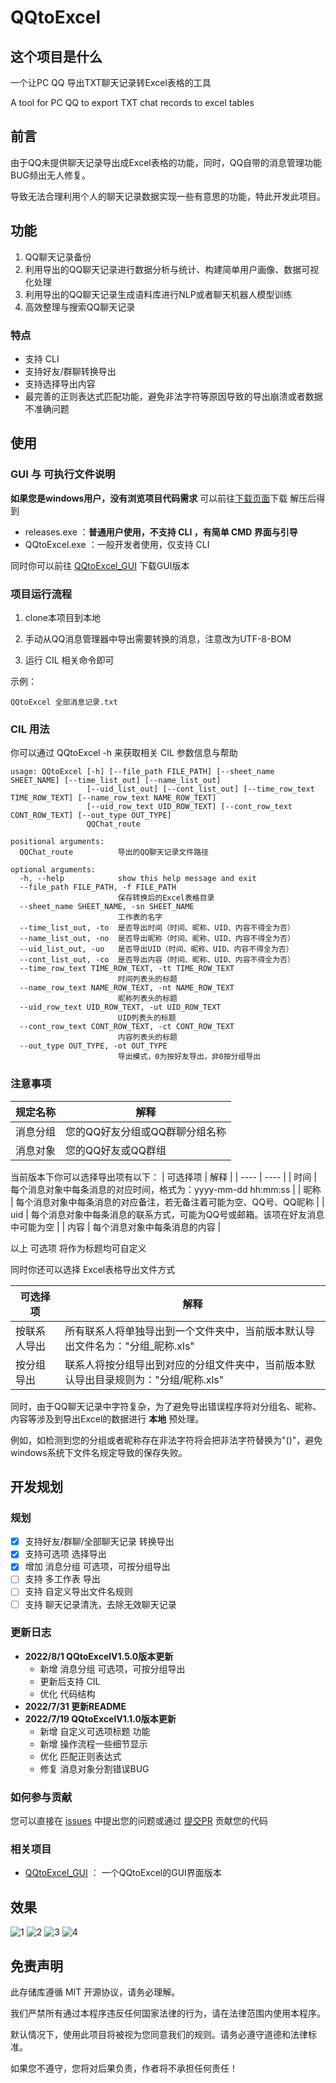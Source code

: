 # QQtoExcel

##  这个项目是什么
一个让PC QQ 导出TXT聊天记录转Excel表格的工具

A tool for PC QQ to export TXT chat records to excel tables

## 前言

由于QQ未提供聊天记录导出成Excel表格的功能，同时，QQ自带的消息管理功能BUG频出无人修复。

导致无法合理利用个人的聊天记录数据实现一些有意思的功能，特此开发此项目。

## 功能
1. QQ聊天记录备份
2. 利用导出的QQ聊天记录进行数据分析与统计、构建简单用户画像、数据可视化处理
3. 利用导出的QQ聊天记录生成语料库进行NLP或者聊天机器人模型训练
4. 高效整理与搜索QQ聊天记录

### 特点
- 支持 CLI
- 支持好友/群聊转换导出
- 支持选择导出内容
- 最完善的正则表达式匹配功能，避免非法字符等原因导致的导出崩溃或者数据不准确问题

## 使用

### GUI 与 可执行文件说明

**如果您是windows用户，没有浏览项目代码需求**
可以前往[下载页面](https://github.com/aoguai/QQtoExcel/releases)下载 解压后得到
- releases.exe ：**普通用户使用，不支持 CLI ，有简单 CMD 界面与引导**
- QQtoExcel.exe ：一般开发者使用，仅支持 CLI 

同时你可以前往 [QQtoExcel_GUI](https://github.com/abyss-zues/QQtoExcel_GUI) 下载GUI版本

### 项目运行流程
1. clone本项目到本地

2. 手动从QQ消息管理器中导出需要转换的消息，注意改为UTF-8-BOM

3. 运行 CIL 相关命令即可

示例：
```
QQtoExcel 全部消息记录.txt
```
### CIL 用法
你可以通过 QQtoExcel -h 来获取相关 CIL 参数信息与帮助

```
usage: QQtoExcel [-h] [--file_path FILE_PATH] [--sheet_name SHEET_NAME] [--time_list_out] [--name_list_out]
                 [--uid_list_out] [--cont_list_out] [--time_row_text TIME_ROW_TEXT] [--name_row_text NAME_ROW_TEXT]
                 [--uid_row_text UID_ROW_TEXT] [--cont_row_text CONT_ROW_TEXT] [--out_type OUT_TYPE]
                 QQChat_route

positional arguments:
  QQChat_route          导出的QQ聊天记录文件路径

optional arguments:
  -h, --help            show this help message and exit
  --file_path FILE_PATH, -f FILE_PATH
                        保存转换后的Excel表格目录
  --sheet_name SHEET_NAME, -sn SHEET_NAME
                        工作表的名字
  --time_list_out, -to  是否导出时间（时间、昵称、UID、内容不得全为否）
  --name_list_out, -no  是否导出昵称（时间、昵称、UID、内容不得全为否）
  --uid_list_out, -uo   是否导出UID（时间、昵称、UID、内容不得全为否）
  --cont_list_out, -co  是否导出内容（时间、昵称、UID、内容不得全为否）
  --time_row_text TIME_ROW_TEXT, -tt TIME_ROW_TEXT
                        时间列表头的标题
  --name_row_text NAME_ROW_TEXT, -nt NAME_ROW_TEXT
                        昵称列表头的标题
  --uid_row_text UID_ROW_TEXT, -ut UID_ROW_TEXT
                        UID列表头的标题
  --cont_row_text CONT_ROW_TEXT, -ct CONT_ROW_TEXT
                        内容列表头的标题
  --out_type OUT_TYPE, -ot OUT_TYPE
                        导出模式，0为按好友导出，非0按分组导出
```


### 注意事项
|  规定名称   | 解释  |
|  ----  | ----  |
| 消息分组  | 您的QQ好友分组或QQ群聊分组名称 |
| 消息对象  | 您的QQ好友或QQ群组 |

当前版本下你可以选择导出项有以下：
|  可选择项   | 解释  |
|  ----  | ----  |
| 时间  | 每个消息对象中每条消息的对应时间，格式为：yyyy-mm-dd hh:mm:ss |
| 昵称  | 每个消息对象中每条消息的对应备注，若无备注着可能为空、QQ号、QQ昵称 |
| uid  | 每个消息对象中每条消息的联系方式，可能为QQ号或邮箱。该项在好友消息中可能为空 |
| 内容  | 每个消息对象中每条消息的内容 |

以上 可选项 将作为标题均可自定义


同时你还可以选择 Excel表格导出文件方式

|  可选择项   | 解释  |
|  ----  | ----  |
| 按联系人导出  | 所有联系人将单独导出到一个文件夹中，当前版本默认导出文件名为："分组_昵称.xls" |
| 按分组导出  | 联系人将按分组导出到对应的分组文件夹中，当前版本默认导出目录规则为："分组/昵称.xls" |


同时，由于QQ聊天记录中字符复杂，为了避免导出错误程序将对分组名、昵称、内容等涉及到导出Excel的数据进行 **本地** 预处理。

例如，如检测到您的分组或者昵称存在非法字符将会把非法字符替换为"()"，避免windows系统下文件名规定导致的保存失败。

## 开发规划
### 规划
- [x] 支持好友/群聊/全部聊天记录 转换导出
- [x] 支持可选项 选择导出
- [x] 增加 消息分组 可选项，可按分组导出
- [ ] 支持 多工作表 导出
- [ ] 支持 自定义导出文件名规则
- [ ] 支持 聊天记录清洗，去除无效聊天记录

### 更新日志
- **2022/8/1 QQtoExcelV1.5.0版本更新**
  - 新增 消息分组 可选项，可按分组导出
  - 更新后支持 CIL
  - 优化 代码结构
- **2022/7/31 更新README**
- **2022/7/19 QQtoExcelV1.1.0版本更新**
  - 新增 自定义可选项标题 功能
  - 新增 操作流程一些细节显示
  - 优化 匹配正则表达式
  - 修复 消息对象分割错误BUG

### 如何参与贡献
您可以直接在 [issues](https://github.com/aoguai/QQtoExcel/issues) 中提出您的问题或通过 [提交PR](https://github.com/aoguai/QQtoExcel/pulls) 贡献您的代码

### 相关项目
- [QQtoExcel_GUI](https://github.com/abyss-zues/QQtoExcel_GUI) ： 一个QQtoExcel的GUI界面版本

## 效果
![1](https://github.com/aoguai/QQtoExcel/blob/main/images/1.png)
![2](https://github.com/aoguai/QQtoExcel/blob/main/images/2.png)
![3](https://github.com/aoguai/QQtoExcel/blob/main/images/3.png)
![4](https://github.com/aoguai/QQtoExcel/blob/main/images/4.png)

## 免责声明
此存储库遵循 MIT 开源协议，请务必理解。

我们严禁所有通过本程序违反任何国家法律的行为，请在法律范围内使用本程序。

默认情况下，使用此项目将被视为您同意我们的规则。请务必遵守道德和法律标准。

如果您不遵守，您将对后果负责，作者将不承担任何责任！

